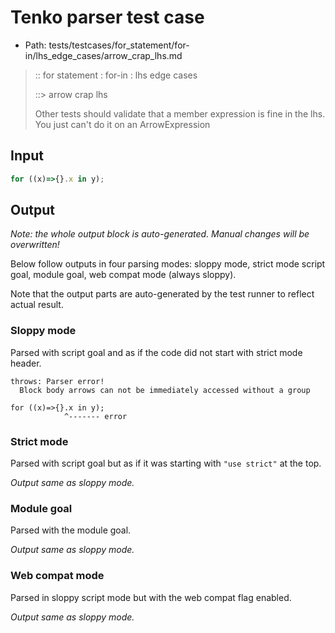 # Tenko parser test case

- Path: tests/testcases/for_statement/for-in/lhs_edge_cases/arrow_crap_lhs.md

> :: for statement : for-in : lhs edge cases
>
> ::> arrow crap lhs
>
> Other tests should validate that a member expression is fine in the lhs. You just can't do it on an ArrowExpression

## Input

`````js
for ((x)=>{}.x in y);
`````

## Output

_Note: the whole output block is auto-generated. Manual changes will be overwritten!_

Below follow outputs in four parsing modes: sloppy mode, strict mode script goal, module goal, web compat mode (always sloppy).

Note that the output parts are auto-generated by the test runner to reflect actual result.

### Sloppy mode

Parsed with script goal and as if the code did not start with strict mode header.

`````
throws: Parser error!
  Block body arrows can not be immediately accessed without a group

for ((x)=>{}.x in y);
            ^------- error
`````

### Strict mode

Parsed with script goal but as if it was starting with `"use strict"` at the top.

_Output same as sloppy mode._

### Module goal

Parsed with the module goal.

_Output same as sloppy mode._

### Web compat mode

Parsed in sloppy script mode but with the web compat flag enabled.

_Output same as sloppy mode._
